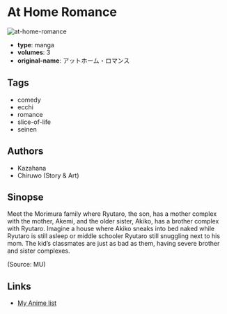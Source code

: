 # At Home Romance

![at-home-romance](https://cdn.myanimelist.net/images/manga/2/84075.jpg)

-   **type**: manga
-   **volumes**: 3
-   **original-name**: アットホーム・ロマンス

## Tags

-   comedy
-   ecchi
-   romance
-   slice-of-life
-   seinen

## Authors

-   Kazahana
-   Chiruwo (Story & Art)

## Sinopse

Meet the Morimura family where Ryutaro, the son, has a mother complex with the mother, Akemi, and the older sister, Akiko, has a brother complex with Ryutaro. Imagine a house where Akiko sneaks into bed naked while Ryutaro is still asleep or middle schooler Ryutaro still snuggling next to his mom. The kid’s classmates are just as bad as them, having severe brother and sister complexes.

(Source: MU)

## Links

-   [My Anime list](https://myanimelist.net/manga/47685/At_Home_Romance)
